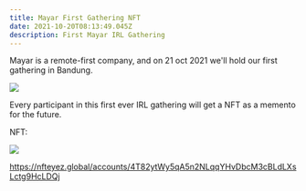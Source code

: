 ```yaml
---
title: Mayar First Gathering NFT
date: 2021-10-20T08:13:49.045Z
description: First Mayar IRL Gathering
---
```

Mayar is a remote-first company, and on 21 oct 2021 we'll hold our first gathering in Bandung.

![](./img/gathering.jpg)



Every participant in this first ever IRL gathering will get a NFT as a memento for the future.

NFT: 

![](./img/mayarinitgath.png)

<https://nfteyez.global/accounts/4T82ytWy5qA5n2NLqqYHvDbcM3cBLdLXsLctg9HcLDQj>